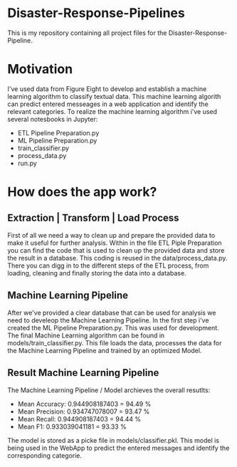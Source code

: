 # Disaster-Response-Pipelines

This is my repository containing all project files for the Disaster-Response-Pipeline.

# Motivation

I've used data from Figure Eight to develop and establish a machine learning algorithm to classify textual data. This machine learning algorith 
can predict entered messeages in a web application and identify the relevant categories. To realize the machine learning algorithm i've used several notesbooks in Jupyter:

* ETL Pipeline Preparation.py
* ML Pipeline Preparation.py
* train_classifier.py
* process_data.py
* run.py

# How does the app work?

## Extraction | Transform | Load Process

First of all we need a way to clean up and prepare the provided data to make it useful for further analysis. Within in the file ETL Piple Preparation you can find the code that is used to clean up the provided data and store the result in a database. This coding is reused in the data/process_data.py. There you can digg in to the different steps of the ETL process, from loading, cleaning and finally storing the data into a database.

## Machine Learning Pipeline

After we've provided a clear database that can be used for analysis we need to develeop the Machine Learning Pipeline. In the first step i've created the ML Pipeline Preparation.py. This was used for development. The final Machine Learning algorithm can be found in models/train_classifier.py. This file loads the data, processes the data for the Machine Learning Pipeline and trained by an optimized Model. 

## Result Machine Learning Pipeline

The Machine Learning Pipeline / Model archieves the overall resutlts:
* Mean Accuracy: 0.944908187403 = 94.49 %
* Mean Precision: 0.934747078007 = 93.47 %
* Mean Recall: 0.944908187403 = 94.44 %
* Mean F1: 0.933039041181 = 93.33 %

The model is stored as a picke file in models/classifier.pkl.
This model is being used in the WebApp to predict the entered messages and identify the corresponding categorie.


